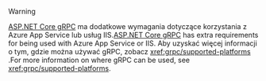 > [!WARNING]
> <span data-ttu-id="28374-101">[ASP.NET Core gRPC](xref:grpc/index) ma dodatkowe wymagania dotyczące korzystania z Azure App Service lub usług IIS.</span><span class="sxs-lookup"><span data-stu-id="28374-101">[ASP.NET Core gRPC](xref:grpc/index) has extra requirements for being used with Azure App Service or IIS.</span></span> <span data-ttu-id="28374-102">Aby uzyskać więcej informacji o tym, gdzie można używać gRPC, zobacz <xref:grpc/supported-platforms> .</span><span class="sxs-lookup"><span data-stu-id="28374-102">For more information on where gRPC can be used, see <xref:grpc/supported-platforms>.</span></span>
